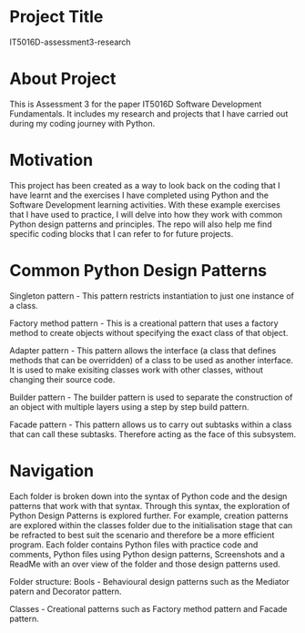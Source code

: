 # Project Title
IT5016D-assessment3-research


# About Project
This is Assessment 3 for the paper IT5016D Software Development Fundamentals. It includes my research and projects that I have carried out during my coding journey with Python.


# Motivation
This project has been created as a way to look back on the coding that I have learnt and the exercises I have completed using Python and the Software Development learning activities.
With these example exercises that I have used to practice, I will delve into how they work with common Python design patterns and principles.
The repo will also help me find specific coding blocks that I can refer to for future projects.

# Common Python Design Patterns
Singleton pattern - This pattern restricts instantiation to just one instance of a class.

Factory method pattern - This is a creational pattern that uses a factory method to create objects without specifying the exact class of that object.

Adapter pattern - This pattern allows the interface (a class that defines methods that can be overridden) of a class to be used as another interface. It is used to make exisiting classes work with other classes, without changing their source code.

Builder pattern - The builder pattern is used to separate the construction of an object with multiple layers using a step by step build pattern.

Facade pattern - This pattern allows us to carry out subtasks within a class that can call these subtasks. Therefore acting as the face of this subsystem.


# Navigation
Each folder is broken down into the syntax of Python code and the design patterns that work with that syntax. Through this syntax, the exploration of Python Design Patterns is explored further. For example, creation patterns are explored within the classes folder due to the initialisation stage that can be refracted to best suit the scenario and therefore be a more efficient program. Each folder contains Python files with practice code and comments, Python files using Python design patterns, Screenshots and a ReadMe with an over view of the folder and those design patterns used.

Folder structure:
Bools - Behavioural design patterns such as the Mediator patern and Decorator pattern.

Classes - Creational patterns such as Factory method pattern and Facade pattern.


